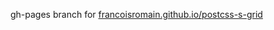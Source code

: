 gh-pages branch for [francoisromain.github.io/postcss-s-grid](http://francoisromain.github.io/postcss-s-grid/)